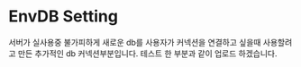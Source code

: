 # EnvDB Setting

서버가 실사용중 불가피하게 새로운 db를 사용자가 커넥션을 연결하고 싶을때 사용할려고 만든 추가적인 db 커넥션부분입니다.
테스트 한 부분과 같이 업로드 하겠습니다.
